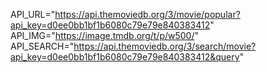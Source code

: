 API_URL="https://api.themoviedb.org/3/movie/popular?api_key=d0ee0bb1bf1b6080c79e79e840383412"
API_IMG="https://image.tmdb.org/t/p/w500/"
API_SEARCH="https://api.themoviedb.org/3/search/movie?api_key=d0ee0bb1bf1b6080c79e79e840383412&query"